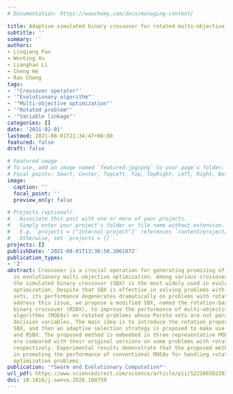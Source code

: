 ```yaml
---
# Documentation: https://wowchemy.com/docs/managing-content/

title: Adaptive simulated binary crossover for rotated multi-objective optimization
subtitle: ''
summary: ''
authors:
- Linqiang Pan
- Wenting Xu
- Lianghao Li
- Cheng He
- Ran Cheng
tags:
- '"Crossover operator"'
- '"Evolutionary algorithm"'
- '"Multi-objective optimization"'
- '"Rotated problem"'
- '"Variable linkage"'
categories: []
date: '2021-02-01'
lastmod: 2021-08-01T21:34:47+08:00
featured: false
draft: false

# Featured image
# To use, add an image named `featured.jpg/png` to your page's folder.
# Focal points: Smart, Center, TopLeft, Top, TopRight, Left, Right, BottomLeft, Bottom, BottomRight.
image:
  caption: ''
  focal_point: ''
  preview_only: false

# Projects (optional).
#   Associate this post with one or more of your projects.
#   Simply enter your project's folder or file name without extension.
#   E.g. `projects = ["internal-project"]` references `content/project/deep-learning/index.md`.
#   Otherwise, set `projects = []`.
projects: []
publishDate: '2021-08-01T13:36:50.206107Z'
publication_types:
- '2'
abstract: Crossover is a crucial operation for generating promising offspring solutions
  in evolutionary multi-objective optimization. Among various crossover operators,
  the simulated binary crossover (SBX) is the most widely used in evolutionary multi-objective
  optimization. Despite that SBX is effective in solving problems with regular Pareto
  sets, its performance degenerates dramatically on problems with rotated Pareto sets.To
  address this issue, we propose a modified SBX, named the rotation-based simulated
  binary crossover (RSBX), to improve the performance of multi-objective evolutionary
  algorithms (MOEAs) on rotated problems whose Pareto sets are not parallel with the
  decision variables. The main idea is to introduce the rotation property into the
  SBX, and then an adaptive selection strategy is proposed to make use of both SBX
  and RSBX. The proposed method is embedded in three representative MOEAs, and they
  are compared with their original versions on some problems with rotated Pareto sets,
  respectively. Experimental results demonstrate that the proposed method is efficient
  in promoting the performance of conventional MOEAs for handling rotated multi-objective
  optimization problems.
publication: '*Swarm and Evolutionary Computation*'
url_pdf: https://www.sciencedirect.com/science/article/pii/S2210650220304120
doi: 10.1016/j.swevo.2020.100759
---
```

